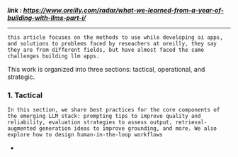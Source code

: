 
***link : https://www.oreilly.com/radar/what-we-learned-from-a-year-of-building-with-llms-part-i/***

---

```
this article focuses on the methods to use while developing ai apps, and solutions to problems faced by reseachers at oreilly, they say they are from different fields, but have almost faced the same challenges building llm apps.
```

This work is organized into three sections: tactical, operational, and strategic.
### 1. Tactical

```
In this section, we share best practices for the core components of the emerging LLM stack: prompting tips to improve quality and reliability, evaluation strategies to assess output, retrieval-augmented generation ideas to improve grounding, and more. We also explore how to design human-in-the-loop workflows
```

- 